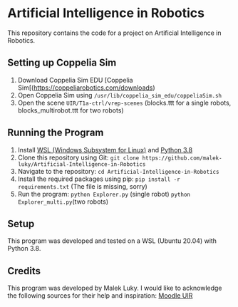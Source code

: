 # Artificial Intelligence in Robotics

This repository contains the code for a project on Artificial Intelligence in Robotics.

## Setting up Coppelia Sim

1. Download Coppelia Sim EDU [Coppelia Sim[(https://coppeliarobotics.com/downloads)
2. Open Coppelia Sim using `/usr/lib/coppelia_sim_edu/coppeliaSim.sh`
3. Open the scene `UIR/T1a-ctrl/vrep-scenes` (blocks.ttt for a single robots, blocks_multirobot.ttt for two robots)

## Running the Program

1. Install [WSL (Windows Subsystem for Linux)](https://docs.microsoft.com/en-us/windows/wsl/install-win10) and [Python 3.8](https://www.python.org/downloads/)
2. Clone this repository using Git: `git clone https://github.com/malek-luky/Artificial-Intelligence-in-Robotics`
3. Navigate to the repository: `cd Artificial-Intelligence-in-Robotics`
4. Install the required packages using pip: `pip install -r requirements.txt` (The file is missing, sorry)
5. Run the program: `python Explorer.py` (single robot) `python Explorer_multi.py`(two robots)

## Setup

This program was developed and tested on a WSL (Ubuntu 20.04) with Python 3.8.

## Credits

This program was developed by Malek Luky. I would like to acknowledge the following sources for their help and inspiration:
[Moodle UIR](https://cw.fel.cvut.cz/b221/courses/uir/hw/start)